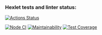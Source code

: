### Hexlet tests and linter status:
[![Actions Status](https://github.com/Salamdi/frontend-project-lvl3/workflows/hexlet-check/badge.svg)](https://github.com/Salamdi/frontend-project-lvl3/actions)


[![Node CI](https://github.com/Salamdi/frontend-project-lvl3/workflows/Node%20CI/badge.svg)](https://github.com/Salamdi/frontend-project-lvl3/actions)
[![Maintainability](https://api.codeclimate.com/v1/badges/48ed2e3a5782ac38b7d8/maintainability)](https://codeclimate.com/github/Salamdi/frontend-project-lvl3/maintainability)
[![Test Coverage](https://api.codeclimate.com/v1/badges/48ed2e3a5782ac38b7d8/test_coverage)](https://codeclimate.com/github/Salamdi/frontend-project-lvl3/test_coverage)